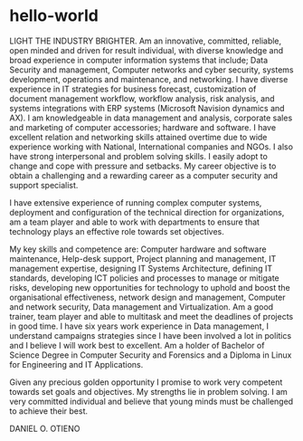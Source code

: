 # hello-world
LIGHT THE INDUSTRY BRIGHTER.
Am an innovative, committed, reliable, open minded and driven for result individual, with diverse knowledge and broad experience in computer information systems that include; Data Security and management, Computer networks and cyber security, systems development, operations and maintenance, and networking. I have diverse experience in IT strategies for business forecast, customization of document management workflow, workflow analysis, risk analysis, and systems integrations with ERP systems (Microsoft Navision dynamics and AX). I am knowledgeable in data management and analysis, corporate sales and marketing of computer accessories; hardware and software. I have excellent relation and networking skills attained overtime due to wide experience working with National, International companies and NGOs. I also have strong interpersonal and problem solving skills. I easily adopt to change and cope with pressure and setbacks. 
My career objective is to obtain a challenging and a rewarding career as a computer security and support specialist.

I have extensive experience of running complex computer systems, deployment and configuration of the technical direction for organizations, am a team player and able to work with departments to ensure that technology plays an effective role towards set objectives. 

My key skills and competence are: Computer hardware and software maintenance, Help-desk support, Project planning and management, IT management expertise, designing IT Systems Architecture, defining IT standards, developing ICT policies and processes to manage or mitigate risks, developing new opportunities for technology to uphold and boost the organisational effectiveness, network design and management, Computer and network security, Data management and Virtualization. Am a good trainer, team player and able to multitask and meet the deadlines of projects in good time.
I have six years work experience in Data management, I understand campaigns strategies since I have been involved a lot in politics and I believe I will work best to excellent. Am a holder of Bachelor of Science Degree in Computer Security and Forensics and a Diploma in Linux for Engineering and IT Applications.

Given any precious golden opportunity I promise to work very competent towards set goals and objectives. My strengths lie in problem solving. I am very committed individual and believe that young minds must be challenged to achieve their best.

DANIEL O. OTIENO
